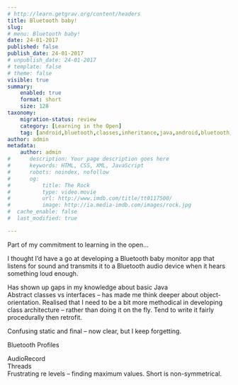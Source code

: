 ```yaml
---
# http://learn.getgrav.org/content/headers
title: Bluetooth baby!
slug: 
# menu: Bluetooth baby!
date: 24-01-2017
published: false
publish_date: 24-01-2017
# unpublish_date: 24-01-2017
# template: false
# theme: false
visible: true
summary:
    enabled: true
    format: short
    size: 128
taxonomy:
    migration-status: review
    category: [Learning in the Open]
    tag: [android,bluetooth,classes,inheritance,java,android,bluetooth,classes,inheritance,java]
author: admin
metadata:
    author: admin
#      description: Your page description goes here
#      keywords: HTML, CSS, XML, JavaScript
#      robots: noindex, nofollow
#      og:
#          title: The Rock
#          type: video.movie
#          url: http://www.imdb.com/title/tt0117500/
#          image: http://ia.media-imdb.com/images/rock.jpg
#  cache_enable: false
#  last_modified: true

---
```


Part of my commitment to learning in the open…

I thought I’d have a go at developing a Bluetooth baby monitor app that listens for sound and transmits it to a Bluetooth audio device when it hears something loud enough.

Has shown up gaps in my knowledge about basic Java  
 Abstract classes vs interfaces – has made me think deeper about object-orientation. Realised that I need to be a bit more methodical in developing class architecture – rather than doing it on the fly. Tend to write it fairly procedurally then retrofit.

Confusing static and final – now clear, but I keep forgetting.

Bluetooth Profiles

AudioRecord  
 Threads  
 Frustrating re levels – finding maximum values. Short is non-symmetrical.